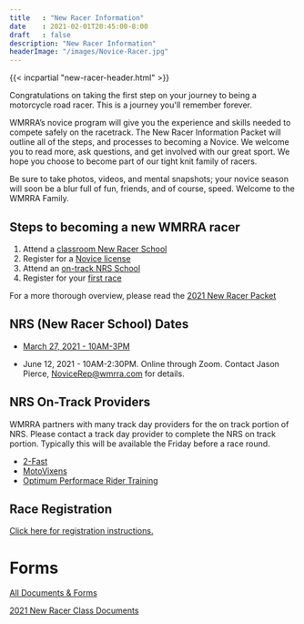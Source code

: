 ```yaml
---
title   : "New Racer Information"
date    : 2021-02-01T20:45:00-8:00
draft   : false
description: "New Racer Information"
headerImage: "/images/Novice-Racer.jpg"
---
```


{{< incpartial "new-racer-header.html" >}}

Congratulations on taking the first step on your journey to being a motorcycle
road racer. This is a journey you'll remember forever.

WMRRA’s novice program will give you the experience and skills needed to compete
safely on the racetrack. The New Racer Information Packet will outline all of
the steps, and processes to becoming a Novice. We welcome you to read more,
ask questions, and get involved with our great sport. We hope you choose to
become part of our tight knit family of racers.

Be sure to take photos, videos, and mental snapshots; your novice season
will soon be a blur full of fun, friends, and of course, speed.
Welcome to the WMRRA Family.



## Steps to becoming a new WMRRA racer

1. Attend a [classroom New Racer School](#nrs-new-racer-school-dates)
1. Register for a [Novice license](/race/register)
1. Attend an [on-track NRS School](#nrs-on-track-providers)
1. Register for your [first race](/race/register)

For a more thorough overview, please read the [2021 New Racer Packet](https://drive.google.com/file/d/1HR9dMMePtrhtbWR8QL3q2w2V6jP_DHpR)

## NRS (New Racer School) Dates

- [March 27, 2021 - 10AM-3PM](https://www.motorsportreg.com/events/wmrra-2021-novice-classroom-ridge-motorsports-park-road-course-753535?fbclid=IwAR1l3vz_r_CGJsOxO3JxMj-IitInrnv1cy6rQ04dVyqXl3ke3bbu8FfCb68)

- June 12, 2021 - 10AM-2:30PM. Online through Zoom. Contact Jason Pierce, NoviceRep@wmrra.com for details.


## NRS On-Track Providers
WMRRA partners with many track day providers for the on track portion of NRS. Please contact a track day provider to complete the NRS on track portion. Typically this will be available the Friday before a race round.

- [2-Fast](https://2-fast.org/)
- [MotoVixens](https://motovixens.com/)
- [Optimum Performace Rider Training](https://optimum-performance.org/)


## Race Registration
[Click here for registration instructions.](/race/register)

# Forms
[All Documents & Forms](resources/documents-and-forms)

[2021 New Racer Class Documents](https://drive.google.com/drive/folders/1Hs4HVXwj8818XKt0wttb_QKQtjhsuqvQ)